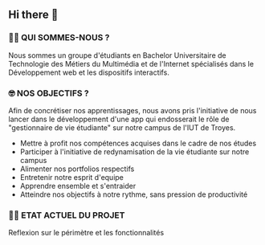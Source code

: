 ## Hi there 👋

### 🙋‍♀️ QUI SOMMES-NOUS ?
Nous sommes un groupe d'étudiants en Bachelor Universitaire de Technologie des Métiers du Multimédia et de l'Internet spécialisés dans le Développement web et les dispositifs interactifs.

### 🤓 NOS OBJECTIFS ?
Afin de concrétiser nos apprentissages, nous avons pris l'initiative de nous lancer dans le développement d'une app qui endosserait le rôle de "gestionnaire de vie étudiante" sur notre campus de l'IUT de Troyes.

  - Mettre à profit nos compétences acquises dans le cadre de nos études
  - Participer à l'initiative de redynamisation de la vie étudiante sur notre campus
  - Alimenter nos portfolios respectifs
  - Entretenir notre esprit d'equipe
  - Apprendre ensemble et s'entraider
  - Atteindre nos objectifs à notre rythme, sans pression de productivité 

### 👩‍💻 ETAT ACTUEL DU PROJET
Reflexion sur le périmètre et les fonctionnalités
